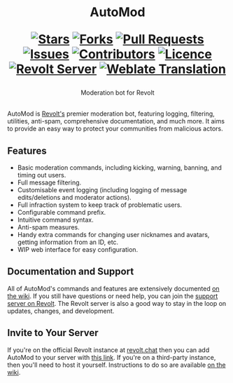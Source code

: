 <div align="center">
<h1>
  AutoMod
  
  [![Stars](https://img.shields.io/github/stars/DeclanChidlow/AutoMod?style=flat-square)](https://github.com/DeclanChidlow/AutoMod/stargazers)
  [![Forks](https://img.shields.io/github/forks/DeclanChidlow/AutoMod?style=flat-square)](https://github.com/DeclanChidlow/AutoMod/network/members)
  [![Pull Requests](https://img.shields.io/github/issues-pr/DeclanChidlow/AutoMod?style=flat-square)](https://github.com/DeclanChidlow/AutoMod/pulls)
  [![Issues](https://img.shields.io/github/issues/DeclanChidlow/AutoMod?style=flat-square)](https://github.com/DeclanChidlow/AutoMod/issues)
  [![Contributors](https://img.shields.io/github/contributors/DeclanChidlow/AutoMod?style=flat-square)](https://github.com/DeclanChidlowRepo/Template/graphs/contributors)
  [![Licence](https://img.shields.io/github/license/DeclanChidlow/AutoMod?style=flat-square)](https://github.com/DeclanChidlow/AutoMod/blob/main/LICENCE)
  <br>
  [![Revolt Server](https://img.shields.io/revolt/invite/01HSJPNS9H2MPPMZTJNW8T5MRD?style=flat-square&label=revolt%20server)](https://rvlt.gg/AutoMod)
  [![Weblate Translation](https://img.shields.io/weblate/progress/automod?server=https%3A%2F%2Ftranslate.revolt.chat&style=flat-square
)](https://translate.revolt.chat/projects/automod)
</h1>
Moderation bot for Revolt
</div>
<br/>

AutoMod is [Revolt's](https://revolt.chat) premier moderation bot, featuring logging, filtering, utilities, anti-spam, comprehensive documentation, and much more. It aims to provide an easy way to protect your communities from malicious actors.

## Features

- Basic moderation commands, including kicking, warning, banning, and timing out users.
- Full message filtering.
- Customisable event logging (including logging of message edits/deletions and moderator actions).
- Full infraction system to keep track of problematic users.
- Configurable command prefix.
- Intuitive command syntax.
- Anti-spam measures.
- Handy extra commands for changing user nicknames and avatars, getting information from an ID, etc.
- WIP web interface for easy configuration.

## Documentation and Support

All of AutoMod's commands and features are extensively documented [on the wiki](https://github.com/DeclanChidlow/AutoMod/wiki). If you still have questions or need help, you can join the [support server on Revolt](https://rvlt.gg/automod). The Revolt server is also a good way to stay in the loop on updates, changes, and development.

## Invite to Your Server

If you're on the official Revolt instance at [revolt.chat](https://revolt.chat) then you can add AutoMod to your server with [this link](https://app.revolt.chat/bot/01FHGJ3NPP7XANQQH8C2BE44ZY). If you're on a third-party instance, then you'll need to host it yourself. Instructions to do so are available [on the wiki](https://github.com/DeclanChidlow/AutoMod/wiki/Self-Hosting).
